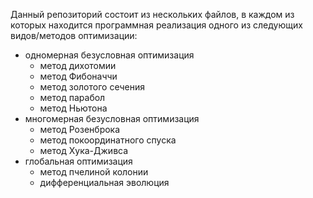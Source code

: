 Данный репозиторий состоит из нескольких файлов, в каждом из которых находится программная реализация 
одного из следующих видов/методов оптимизации:
- одномерная безусловная оптимизация
	- метод дихотомии
	- метод Фибоначчи
	- метод золотого сечения
	- метод парабол
	- метод Ньютона
- многомерная безусловная оптимизация
	- метод Розенброка
	- метод покоординатного спуска
	- метод Хука-Дживса
- глобальная оптимизация
	- метод пчелиной колонии
	- дифференциальная эволюция
